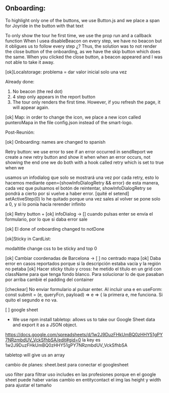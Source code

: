 
## Onboarding:

To highlight only one of the buttons, we use Button.js and we place a span for Joyride in the button with that text

To only show the tour he first time, we use the prop run and a callback function
When I usea disableBeacon on every step, we have no beacon but it obligues us to follow every step ¿?
Thus, the solution was to not render the close button of the onboarding, as we have the skip button which does the same. When you clicked the close button, a beacon appeared and I was not able to take it away.

[ok]Localstorage: problema = dar valor inicial solo una vez


Already done:
1. No beacon (the red dot)
2. 4 step only appears in the report button
3. The tour only renders the first time. However, if you refresh the page, it will appear again.


[ok] Map: in order to change the icon, we place a new icon called punteroMapa in the file config.json instead of the smart-logo.

Post-Reunión:

[ok] Onboarding: names are changed to spanish

Retry button: 
we use error to see if an error occurred in sendReport
we create a new retry button and show it when when an error occurs, not showing the end one
we do both with a hook called retry which is set to true when we 



usamos un infodialog que solo se mostrará una vez por cada retry, esto lo hacemos mediante open={showInfoDialogRetry && error}
de esta manera, cada vez que pulsamos el botón de reintentar, showInfoDialogRetry se pondrá a cierto por si vuelve a haber error.
[quité el setend]
setActiveStep(0) lo he quitado porque una vez sales al volver se pone solo a 0, y si lo ponía hacía rerender infinito

[ok] Retry button + [ok] infoDialog
     -> [] cuando pulsas enter se envía el formulario, por lo que si daba error sale

[ok] El done of onboarding changed to notDone

[ok]Sticky in CardList:

modaltitle change css to be sticky and top 0


[ok] Cambiar coordenadas de Barcelona 
    -> [ ] no centrado mapa
[ok] Daba error en casos reportados porque si la descripción estaba vacía y la región no petaba
[ok] Hacer sticky título y cross: he metido el título en un grid con className para que tenga fondo blanco. Para solucionar lo de que pasaban por arriba cambié el padding del container

[checkear] No enviar formulario al pulsar enter. Al incluir una e en useForm: const submit = (e, queryFcn, payload) => e => {
    la primera e, me funciona. Si quito el segundo e no va.


[ ] google sheet

- We use npm install tabletop: allows us to take our Google Sheet data and export it as a JSON object.

https://docs.google.com/spreadsheets/d/1w2J9DuzFHkUmBQ0zHHY51gPY7NRzmbdUV_VckSfhbSA/edit#gid=0
la key es 1w2J9DuzFHkUmBQ0zHHY51gPY7NRzmbdUV_VckSfhbSA

tabletop will give us an array

cambio de planes: sheet.best para conectar el googlesheet

uso filter para filtrar
uso includes en las profesiones porque en el google sheet puede haber varias
cambio en entitycontact el img las height y width para ajustar el tamaño
